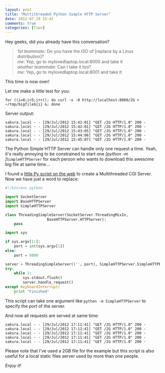 ```yaml
---
layout: post
title: "Multithreaded Python Simple HTTP Server"
date: 2012-07-29 15:42
comments: true
categories: [Tips]
---
```


Hey geeks, did you already have this conversation?

> _1st teammate:_ Do you have the ISO of [replace by a Linux distribution]?  
> _me_: Yep, go to mylovedlaptop.local:8000 and take it  
> _another teammate:_ Can I take it too?  
> _me_: Yep, go to mylovedlaptop.local:8001 and take it

This time is now over!

<!--more-->

Let me make a little test for you:

```
for ((i=0;i<5;i++)); do curl -s -0 http://localhost:8060/2G > ~/tmp/bigfile${i} &; done
```

Server output:
```
sakura.local - - [29/Jul/2012 15:41:01] "GET /2G HTTP/1.0" 200 -
sakura.local - - [29/Jul/2012 15:42:01] "GET /2G HTTP/1.0" 200 -
sakura.local - - [29/Jul/2012 15:43:05] "GET /2G HTTP/1.0" 200 -
sakura.local - - [29/Jul/2012 15:44:06] "GET /2G HTTP/1.0" 200 -
sakura.local - - [29/Jul/2012 15:45:07] "GET /2G HTTP/1.0" 200 -
```

The Python Simple HTTP Server can handle only one request a time. Yeah, it's really annoying to be constrained to start one _[python -m ]_`SimpleHTTPServer` for each person who wants to download this awesome big file at same time...

I found a [little Py script on the web](http://code.activestate.com/lists/python-list/284803/) to create a Multithreaded CGI Server. Now we have just a word to replace: 

``` python
#!/bin/env python

import SocketServer
import BaseHTTPServer
import SimpleHTTPServer

class ThreadingSimpleServer(SocketServer.ThreadingMixIn,
                   BaseHTTPServer.HTTPServer):
    pass

import sys

if sys.argv[1:]:
    port = int(sys.argv[1])
else:
    port = 8000

server = ThreadingSimpleServer(('', port), SimpleHTTPServer.SimpleHTTPRequestHandler)
try:
    while 1:
        sys.stdout.flush()
        server.handle_request()
except KeyboardInterrupt:
    print "Finished"
```

This script can take one argument like `python -m SimpleHTTPServer` to specify the port of the server.


And now all requests are served at same time:
``` raw
sakura.local - - [29/Jul/2012 17:11:41] "GET /2G HTTP/1.0" 200 -
sakura.local - - [29/Jul/2012 17:11:41] "GET /2G HTTP/1.0" 200 -
sakura.local - - [29/Jul/2012 17:11:41] "GET /2G HTTP/1.0" 200 -
sakura.local - - [29/Jul/2012 17:11:41] "GET /2G HTTP/1.0" 200 -
sakura.local - - [29/Jul/2012 17:11:41] "GET /2G HTTP/1.0" 200 -
```

Please note that I've used a 2GB file for the example but this script is also useful for a local static files server used by more than one people.

_Enjoy it!_
